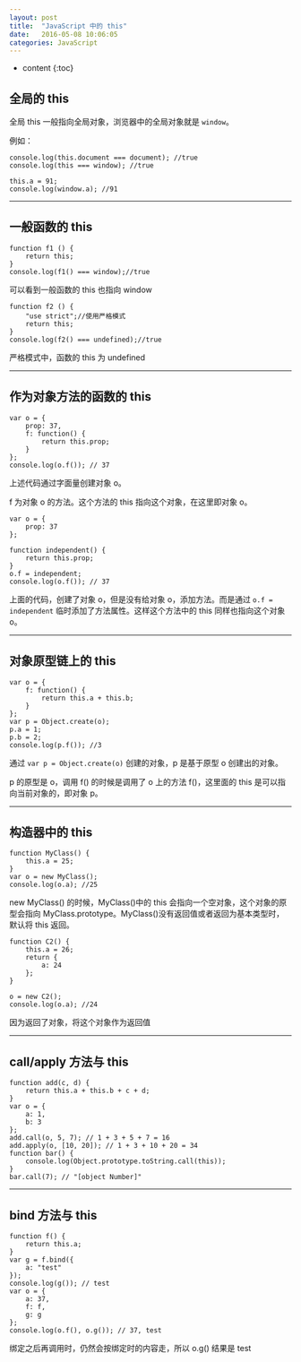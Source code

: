 ```yaml
---
layout: post
title:  "JavaScript 中的 this"
date:   2016-05-08 10:06:05
categories: JavaScript
---
```


* content
{:toc}



## 全局的 this

全局 this 一般指向全局对象，浏览器中的全局对象就是 `window`。

例如：

    console.log(this.document === document); //true
    console.log(this === window); //true

    this.a = 91;
    console.log(window.a); //91

---

## 一般函数的 this

    function f1 () {
        return this;
    }
    console.log(f1() === window);//true

可以看到一般函数的 this 也指向 window

    function f2 () {
        "use strict";//使用严格模式
        return this;
    }
    console.log(f2() === undefined);//true

严格模式中，函数的 this 为 undefined

---

## 作为对象方法的函数的 this

    var o = {
        prop: 37,
        f: function() {
            return this.prop;
        }
    };
    console.log(o.f()); // 37

上述代码通过字面量创建对象 o。

f 为对象 o 的方法。这个方法的 this 指向这个对象，在这里即对象 o。

    var o = {
        prop: 37
    };

    function independent() {
        return this.prop;
    }
    o.f = independent;
    console.log(o.f()); // 37

上面的代码，创建了对象 o，但是没有给对象 o，添加方法。而是通过 `o.f = independent` 临时添加了方法属性。这样这个方法中的 this 同样也指向这个对象 o。

---

## 对象原型链上的 this

    var o = {
        f: function() {
            return this.a + this.b;
        }
    };
    var p = Object.create(o);
    p.a = 1;
    p.b = 2;
    console.log(p.f()); //3

通过 `var p = Object.create(o)` 创建的对象，p 是基于原型 o 创建出的对象。

p 的原型是 o，调用 f() 的时候是调用了 o 上的方法 f()，这里面的 this 是可以指向当前对象的，即对象 p。

---



## 构造器中的 this

    function MyClass() {
        this.a = 25;
    }
    var o = new MyClass();
    console.log(o.a); //25

new MyClass() 的时候，MyClass()中的 this 会指向一个空对象，这个对象的原型会指向 MyClass.prototype。MyClass()没有返回值或者返回为基本类型时，默认将 this 返回。

    function C2() {
        this.a = 26;
        return {
            a: 24
        };
    }

    o = new C2();
    console.log(o.a); //24

因为返回了对象，将这个对象作为返回值

---

## call/apply 方法与 this

    function add(c, d) {
        return this.a + this.b + c + d;
    }
    var o = {
        a: 1,
        b: 3
    };
    add.call(o, 5, 7); // 1 + 3 + 5 + 7 = 16
    add.apply(o, [10, 20]); // 1 + 3 + 10 + 20 = 34
    function bar() {
        console.log(Object.prototype.toString.call(this));
    }
    bar.call(7); // "[object Number]"

---

## bind 方法与 this

    function f() {
        return this.a;
    }
    var g = f.bind({
        a: "test"
    });
    console.log(g()); // test
    var o = {
        a: 37,
        f: f,
        g: g
    };
    console.log(o.f(), o.g()); // 37, test

绑定之后再调用时，仍然会按绑定时的内容走，所以 o.g() 结果是 test
